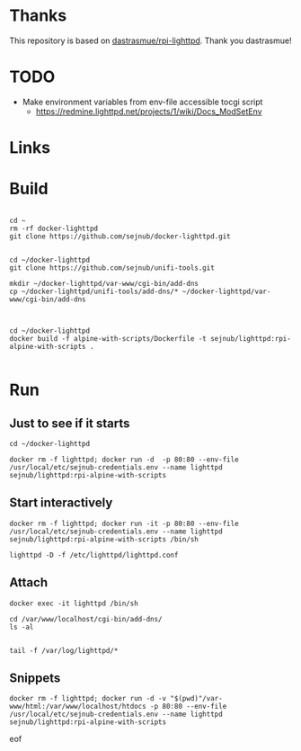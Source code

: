 # Thanks

This repository is based on [dastrasmue/rpi-lighttpd](https://github.com/dastrasmue/rpi-lighttpd). 
Thank you dastrasmue!

# TODO
- Make environment variables from env-file accessible tocgi script
  - https://redmine.lighttpd.net/projects/1/wiki/Docs_ModSetEnv


# Links


# Build

````

cd ~
rm -rf docker-lighttpd
git clone https://github.com/sejnub/docker-lighttpd.git


cd ~/docker-lighttpd
git clone https://github.com/sejnub/unifi-tools.git

mkdir ~/docker-lighttpd/var-www/cgi-bin/add-dns
cp ~/docker-lighttpd/unifi-tools/add-dns/* ~/docker-lighttpd/var-www/cgi-bin/add-dns



cd ~/docker-lighttpd 
docker build -f alpine-with-scripts/Dockerfile -t sejnub/lighttpd:rpi-alpine-with-scripts .


````


# Run

## Just to see if it starts
````
cd ~/docker-lighttpd 

docker rm -f lighttpd; docker run -d  -p 80:80 --env-file /usr/local/etc/sejnub-credentials.env --name lighttpd sejnub/lighttpd:rpi-alpine-with-scripts

````

## Start interactively
````
docker rm -f lighttpd; docker run -it -p 80:80 --env-file /usr/local/etc/sejnub-credentials.env --name lighttpd sejnub/lighttpd:rpi-alpine-with-scripts /bin/sh

lighttpd -D -f /etc/lighttpd/lighttpd.conf

````

## Attach

````
docker exec -it lighttpd /bin/sh

cd /var/www/localhost/cgi-bin/add-dns/
ls -al


tail -f /var/log/lighttpd/*

````

## Snippets
````
docker rm -f lighttpd; docker run -d -v "$(pwd)"/var-www/html:/var/www/localhost/htdocs -p 80:80 --env-file /usr/local/etc/sejnub-credentials.env --name lighttpd sejnub/lighttpd:rpi-alpine-with-scripts
````




eof
